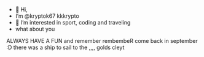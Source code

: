 - 👋 Hi,
- I’m @kryptok67 kkkrypto
- 👀 I’m interested in sport, coding and traveling
- what about you 

ALWAYS HAVE A FUN and remember rembembeR come back in september :D 
there was a ship to sail to the ,,,,
golds cleyt
